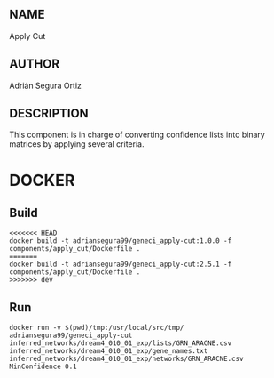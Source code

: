 ## NAME

Apply Cut

## AUTHOR

Adrián Segura Ortiz

## DESCRIPTION

This component is in charge of converting confidence lists into binary matrices by applying several criteria.

# DOCKER

## Build

```
<<<<<<< HEAD
docker build -t adriansegura99/geneci_apply-cut:1.0.0 -f components/apply_cut/Dockerfile .
=======
docker build -t adriansegura99/geneci_apply-cut:2.5.1 -f components/apply_cut/Dockerfile .
>>>>>>> dev
```

## Run

```
docker run -v $(pwd)/tmp:/usr/local/src/tmp/ adriansegura99/geneci_apply-cut inferred_networks/dream4_010_01_exp/lists/GRN_ARACNE.csv inferred_networks/dream4_010_01_exp/gene_names.txt inferred_networks/dream4_010_01_exp/networks/GRN_ARACNE.csv MinConfidence 0.1
```
